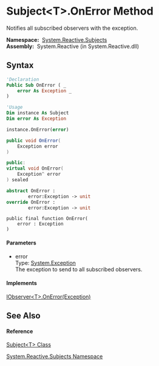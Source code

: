 # Subject\<T\>.OnError Method

Notifies all subscribed observers with the exception.

**Namespace:**  [System.Reactive.Subjects](System.Reactive.Subjects\System.Reactive.Subjects.md)  
**Assembly:**  System.Reactive (in System.Reactive.dll)

## Syntax

```vb
'Declaration
Public Sub OnError ( _
    error As Exception _
)
```

```vb
'Usage
Dim instance As Subject
Dim error As Exception

instance.OnError(error)
```

```csharp
public void OnError(
    Exception error
)
```

```c++
public:
virtual void OnError(
    Exception^ error
) sealed
```

```fsharp
abstract OnError : 
        error:Exception -> unit 
override OnError : 
        error:Exception -> unit 
```

```jscript
public final function OnError(
    error : Exception
)
```

#### Parameters

- error  
  Type: [System.Exception](https://msdn.microsoft.com/en-us/library/c18k6c59)  
  The exception to send to all subscribed observers.

#### Implements

[IObserver\<T\>.OnError(Exception)](https://msdn.microsoft.com/en-us/library/m:system.iobserver%601.onerror(system.exception)(v=VS.103))

## See Also

#### Reference

[Subject\<T\> Class](Subject\Subject(T).md)

[System.Reactive.Subjects Namespace](System.Reactive.Subjects\System.Reactive.Subjects.md)
